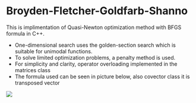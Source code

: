 # Broyden-Fletcher-Goldfarb-Shanno
This is implimentation of Quasi-Newton optimization method with BFGS formula in C++.
* One-dimensional search uses the golden-section search which is suitable for unimodal functions.
* To solve limited optimization problems, a penalty method is used.
* For simplicity and clarity, operator overloading implemented in the matrices class
* The formula used can be seen in picture below, also covector class it is transposed vector

![](https://github.com/munrocket/Broyden-Fletcher-Goldfarb-Shanno/blob/master/bin/Debug/example.png)
